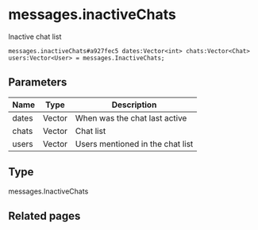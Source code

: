 # messages.inactiveChats
Inactive chat list

```
messages.inactiveChats#a927fec5 dates:Vector<int> chats:Vector<Chat> users:Vector<User> = messages.InactiveChats;
```

## Parameters
| Name | Type | Description |
| ---- | :----: | ----------- |
| dates | Vector<int> | When was the chat last active |
| chats | Vector<Chat> | Chat list |
| users | Vector<User> | Users mentioned in the chat list |


## Type
messages.InactiveChats

## Related pages
